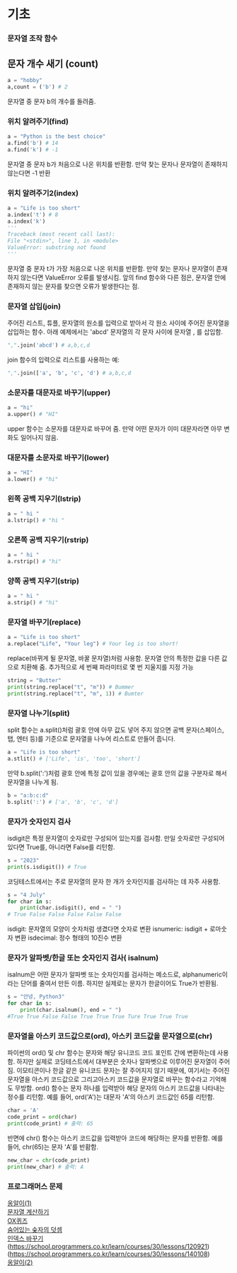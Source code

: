 # 기초 

### 문자열 조작 함수 

## 문자 개수 새기 (count)

```python
a = "hobby"
a,count = ('b') # 2
```
문자열 중 문자 b의 개수를 돌려줌.

### 위치 알려주기(find)

```python
a = "Python is the best choice"
a.find('b') # 14
a.find('k') # -1
```
문자열 중 문자 b가 처음으로 나온 위치를 반환함. 만약 찾는 문자나 문자열이 존재하지 않는다면 -1 반환 

### 위치 알려주기2(index)
```python
a = "Life is too short"
a.index('t') # 8
a.index('k')
'''
Traceback (most recent call last):
File "<stdin>", line 1, in <module>
ValueError: substring not found
'''
```
문자열 중 문자 t가 가장 처음으로 나온 위치를 반환함. 만약 찾는 문자나 문자열이 존재하지 않는다면 ValueError 오류를 발생시킴. 앞의 find 함수와 다른 점은, 문자열 안에 존재하지 않는 문자를 찾으면 오류가 발생한다는 점.

### 문자열 삽입(join)
주어진 리스트, 튜플, 문자열의 원소를 입력으로 받아서 각 원소 사이에 주어진 문자열을 삽입하는 함수. 아래 예제에서는 'abcd' 문자열의 각 문자 사이에 문자열 , 를 삽입함. 
```python
",".join('abcd') # a,b,c,d
```
join 함수의 입력으로 리스트를 사용하는 예:
```python
",".join(['a', 'b', 'c', 'd') # a,b,c,d
```

### 소문자를 대문자로 바꾸기(upper)
```python
a = "hi"
a.upper() # "HI"
```
upper 함수는 소문자를 대문자로 바꾸어 줌. 만약 어떤 문자가 이미 대문자라면 아무 변화도 일어나지 않음. 

### 대문자를 소문자로 바꾸기(lower)
```python
a = "HI"
a.lower() # "hi"
```

### 왼쪽 공백 지우기(lstrip) 
```python
a = " hi "
a.lstrip() # "hi "
```

### 오른쪽 공백 지우기(rstrip) 
```python
a = " hi "
a.rstrip() # "hi"
```

### 양쪽 공백 지우기(strip) 
```python
a = " hi "
a.strip() # "hi"
```

### 문자열 바꾸기(replace)
```python
a = "Life is too short"
a.replace("Life", "Your leg") # Your leg is too short!
```
replace(바뀌게 될 문자열, 바꿀 문자열)처럼 사용함. 문자열 안의 특정한 값을 다른 값으로 치환해 줌. 추가적으로 세 번째 파라미터로 몇 번 지울지를 지정 가능
```python
string = "Butter"
print(string.replace("t", "m")) # Bummer
print(string.replace("t", "m", 1)) # Bumter
```

### 문자열 나누기(split)
split 함수는 a.split()처럼 괄호 안에 아무 값도 넣어 주지 않으면 공백 문자(스페이스, 탭, 엔터 등)를 기준으로 문자열을 나누어 리스트로 만들어 줍니다. 
```python
a = "Life is too short"
a.stlit() # ['Life', 'is', 'too', 'short']
```
만약 b.split(':')처럼 괄호 안에 특정 값이 있을 경우에는 괄호 안의 값을 구분자로 해서 문자열을 나누게 됨. 
```python
b = "a:b:c:d"
b.split(':') # ['a', 'b', 'c', 'd']
```

### 문자가 숫자인지 검사
isdigit은 특정 문자열이 숫자로만 구성되어 있는지를 검사함. 만일 숫자로만 구성되어 있다면 True를, 아니라면 False를 리턴함.
```python
s = "2023"
print(s.isdigit()) # True
```
코딩테스트에서는 주로 문자열의 문자 한 개가 숫자인지를 검사하는 데 자주 사용함.
```python
s = "4 July"
for char in s:
	print(char.isdigit(), end = " ")
# True False False False False False
```
isdigit: 문자열의 모양이 숫자처럼 생겼다면 숫자로 변환
isnumeric: isdigit + 로마숫자 변환 
isdecimal: 정수 형태의 10진수 변환 

### 문자가 알파벳/한글 또는 숫자인지 검사( isalnum)
isalnum은 어떤 문자가 알파벳 또는 숫자인지를 검사하는 메소드로, alphanumeric이라는 단어를 줄여서 만든 이름. 하지만 실제로는 문자가 한글이어도 True가 반환됨.
```python
s = "안녕, Python3"
for char in s:
	print(char.isalnum(), end = " ")
#True True False False True True True Ture True True True
```

### 문자열을 아스키 코드값으로(ord), 아스키 코드값을 문자열으로(chr)
파이썬의 ord() 및 chr 함수는 문자와 해당 유니코드 코드 포인트 간에 변환하는데 사용함. 하지만 실제로 코딩테스트에서 대부분은 숫자나 알파벳으로 이루어진 문자열이 주어짐. 이모티콘이나 한글 같은 유니코드 문자는 잘 주어지지 않기 때문에, 여기서는 주어진 문자열을 아스키 코드값으로 그리고아스키 코드값을 문자열로 바꾸는 함수라고 기억해도 무방함. 
ord() 함수는 문자 하나를 입력받아 해당 문자의 아스키 코드값을 나타내는 정수를 리턴함. 예를 들어, ord('A')는 대문자 'A'의 아스키 코드값인 65를 리턴함. 
```python
char = 'A'
code_print = ord(char)
print(code_print) # 출력: 65
```
반면에 chr() 함수는 아스키 코드값을 입력받아 코드에 해당하는 문자를 반환함. 예를 들어, chr(65)는 문자 'A'를 반홤함.
```python
new_char = chr(code_print)
print(new_char) # 출력: A
```
### 프로그래머스 문제 
[옹알이(1)](https://school.programmers.co.kr/learn/courses/30/lessons/120956) </br>
[문자열 계산하기](https://school.programmers.co.kr/learn/courses/30/lessons/120902) </br>
[OX퀴즈](https://school.programmers.co.kr/learn/courses/30/lessons/120907) </br>
[숨어있는 숮자의 덧셈](https://school.programmers.co.kr/learn/courses/30/lessons/120864) </br>
[인덱스 바꾸기](https://school.programmers.co.kr/learn/courses/30/lessons/120895) </br>
(https://school.programmers.co.kr/learn/courses/30/lessons/120921) </br>
(https://school.programmers.co.kr/learn/courses/30/lessons/140108) </br>
[옹알이(2)](https://school.programmers.co.kr/learn/courses/30/lessons/133499) </br>
